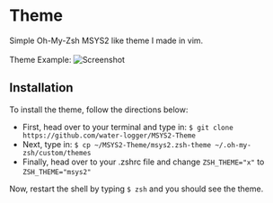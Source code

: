 # Theme

Simple Oh-My-Zsh MSYS2 like theme I made in vim.
</br>
</br>
Theme Example:
![Screenshot](https://github.com/water-logger/MSYS2-Theme/assets/101909986/719dfd4f-0d4f-4faf-b0e8-fc88b600436a)

## Installation
To install the theme, follow the directions below:
* First, head over to your terminal and type in:
``$ git clone https://github.com/water-logger/MSYS2-Theme``
* Next, type in:
``$ cp ~/MSYS2-Theme/msys2.zsh-theme ~/.oh-my-zsh/custom/themes``
* Finally, head over to your .zshrc file and change ``ZSH_THEME="x"`` to ``ZSH_THEME="msys2"``
  
Now, restart the shell by typing ``$ zsh`` and you should see the theme.
